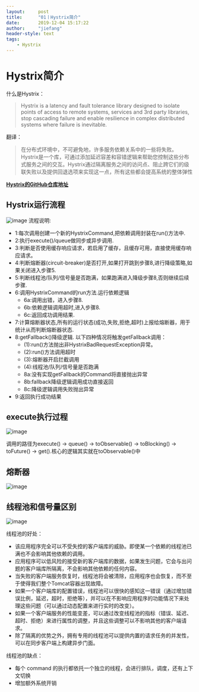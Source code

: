 ```yaml
---
layout:     post
title:      "01丨Hystrix简介"
date:       2019-12-04 15:17:22
author:     "jiefang"
header-style: text
tags:
    - Hystrix
---
```

# Hystrix简介
什么是Hystrix：
> Hystrix is a latency and fault tolerance library designed to isolate points of access to remote systems, services and 3rd party libraries, stop cascading failure and enable resilience in complex distributed systems where failure is inevitable.

翻译：
>在分布式环境中，不可避免地，许多服务依赖关系中的一些将失败。Hystrix是一个库，可通过添加延迟容差和容错逻辑来帮助您控制这些分布式服务之间的交互。Hystrix通过隔离服务之间的访问点、阻止跨它们的级联失败以及提供回退选项来实现这一点，所有这些都会提高系统的整体弹性

**[Hystrix的GitHub仓库地址](https://github.com/Netflix/Hystrix)**

## Hystrix运行流程
![image](https://s2.ax1x.com/2019/10/11/uqJvvT.png)
流程说明:
- 1:每次调用创建一个新的HystrixCommand,把依赖调用封装在run()方法中.
- 2:执行execute()/queue做同步或异步调用.
- 3:判断是否使用缓存响应请求，若启用了缓存，且缓存可用，直接使用缓存响应请求。
- 4:判断熔断器(circuit-breaker)是否打开,如果打开跳到步骤8,进行降级策略,如果关闭进入步骤5.
- 5:判断线程池/队列/信号量是否跑满，如果跑满进入降级步骤8,否则继续后续步骤.
- 6:调用HystrixCommand的run方法.运行依赖逻辑
    - 6a:调用出错，进入步骤8.
    - 6b:依赖逻辑调用超时,进入步骤8.
    - 6c:返回成功调用结果.
- 7:计算熔断器状态,所有的运行状态(成功,失败,拒绝,超时)上报给熔断器，用于统计从而判断熔断器状态.
- 8:getFallback()降级逻辑.
  以下四种情况将触发getFallback调用：
    - (1):run()方法抛出非HystrixBadRequestException异常。
    - (2):run()方法调用超时
    - (3):熔断器开启拦截调用
    - (4):线程池/队列/信号量是否跑满
    - 8a:没有实现getFallback的Command将直接抛出异常
    - 8b:fallback降级逻辑调用成功直接返回
    - 8c:降级逻辑调用失败抛出异常
- 9:返回执行成功结果
## execute执行过程
![image](https://s2.ax1x.com/2019/10/15/K9HU3t.png)

调用的路径为execute() -> queue() -> toObservable() -> toBlocking() -> toFuture() -> get().核心的逻辑其实就在toObservable()中

## 熔断器
![image](https://s2.ax1x.com/2019/12/04/QldNSe.md.png)

## 线程池和信号量区别
![image](https://s2.ax1x.com/2019/12/04/QldJJO.md.png)

线程池的好处：

- 该应用程序完全可以不受失控的客户端库的威胁。即使某一个依赖的线程池已满也不会影响其他依赖的调用。
- 应用程序可以低风险的接受新的客户端库的数据，如果发生问题，它会与出问题的客户端库所隔离，不会影响其他依赖的任何内容。
- 当失败的客户端服务恢复时，线程池将会被清除，应用程序也会恢复，而不至于使得我们整个Tomcat容器出现故障。
- 如果一个客户端库的配置错误，线程池可以很快的感知这一错误（通过增加错误比例，延迟，超时，拒绝等），并可以在不影响应用程序的功能情况下来处理这些问题（可以通过动态配置来进行实时的改变）。
- 如果一个客户端服务的性能变差，可以通过改变线程池的指标（错误、延迟、超时、拒绝）来进行属性的调整，并且这些调整可以不影响其他的客户端请求。
- 除了隔离的优势之外，拥有专用的线程池可以提供内置的请求任务的并发性，可以在同步客户端上构建异步门面。

线程池的缺点：
- 每个 command 的执行都依托一个独立的线程，会进行排队，调度，还有上下文切换
- 增加额外系统开销